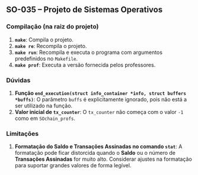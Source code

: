 ## SO-035 – Projeto de Sistemas Operativos

### **Compilação (na raiz do projeto)**
1. **`make`**: Compila o projeto.
2. **`make re`**: Recompila o projeto.
3. **`make run`**: Recompila e executa o programa com argumentos predefinidos no `Makefile`.
4. **`make prof`**: Executa a versão fornecida pelos professores.

### **Dúvidas**
1. **Função `end_execution(struct info_container *info, struct buffers *buffs)`**: O parâmetro `buffs` é explicitamente ignorado, pois não está a ser utilizado na função.
2. **Valor inicial de `tx_counter`**: O `tx_counter` não começa com o valor `-1` como em `SOchain_profs`.

### **Limitações**
1. **Formatação do Saldo e Transações Assinadas no comando `stat`**: A formatação pode ficar distorcida quando o **Saldo** ou o número de **Transações Assinadas** for muito alto. Considerar ajustes na formatação para suportar grandes valores de forma legível.
